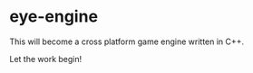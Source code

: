 eye-engine
==========

This will become a cross platform game engine written in C++.

Let the work begin! 
